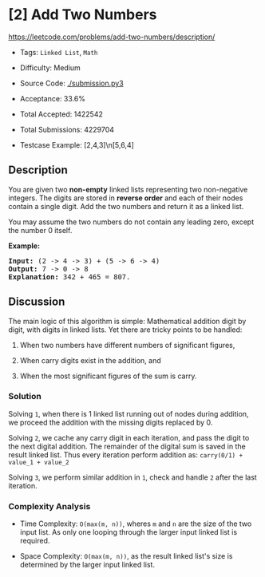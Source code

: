 # [2] Add Two Numbers

<https://leetcode.com/problems/add-two-numbers/description/>

- Tags: `Linked List`, `Math`

- Difficulty: Medium

- Source Code: [./submission.py3](./submission.py3)

- Acceptance: 33.6%

- Total Accepted: 1422542

- Total Submissions: 4229704

- Testcase Example: [2,4,3]\n[5,6,4]

## Description

<p>You are given two <b>non-empty</b> linked lists representing two non-negative integers. The digits are stored in <b>reverse order</b> and each of their nodes contain a single digit. Add the two numbers and return it as a linked list.</p>

<p>You may assume the two numbers do not contain any leading zero, except the number 0 itself.</p>

<p><b>Example:</b></p>

<pre>
<b>Input:</b> (2 -&gt; 4 -&gt; 3) + (5 -&gt; 6 -&gt; 4)
<b>Output:</b> 7 -&gt; 0 -&gt; 8
<b>Explanation:</b> 342 + 465 = 807.
</pre>

## Discussion

The main logic of this algorithm is simple: Mathematical addition
digit by digit, with digits in linked lists.
Yet there are tricky points to be handled:

1. When two numbers have different numbers of significant figures,

1. When carry digits exist in the addition, and

1. When the most significant figures of the sum is carry.

### Solution

Solving `1`, when there is 1 linked list running out of nodes during
addition, we proceed the addition with the missing digits replaced by 0.

Solving `2`, we cache any carry digit in each iteration, and pass the digit
to the next digital addition. The remainder of the digital sum is saved
in the result linked list. Thus every iteration perform addition as:
`carry(0/1) + value_1 + value_2`

Solving `3`, we perform similar addition in `1`, check and handle `2` after the
last iteration.

### Complexity Analysis

- Time Complexity: `O(max(m, n))`, wheres `m` and `n` are the size of the two
  input list. As only one looping through the larger input linked list is
  required.

- Space Complexity: `O(max(m, n))`, as the result linked list's size is
  determined by the larger input linked list.
